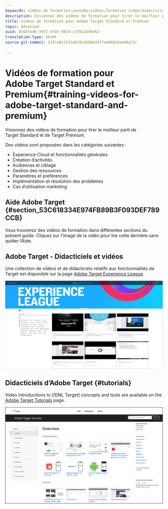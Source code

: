 ```yaml
---
keywords: vidéos de formation;youtube;vidéos;formation vidéo;didacticiel;didacticiels;vidéo
description: Visionnez des vidéos de formation pour tirer le meilleur parti de Target Standard et de Target Premium.
title: Vidéos de formation pour Adobe Target Standard et Premium
topic: Advanced
uuid: 8c6bfedb-3972-4fd3-98c4-c3781a556e62
translation-type: tm+mt
source-git-commit: 217ca811521e67dcd1b063d77a644ba3ae94a72c

---
```



# Vidéos de formation pour Adobe Target Standard et Premium{#training-videos-for-adobe-target-standard-and-premium}

Visionnez des vidéos de formation pour tirer le meilleur parti de Target Standard et de Target Premium.

Des vidéos sont proposées dans les catégories suivantes :

* Experience Cloud et fonctionnalités générales
* Création d’activités
* Audiences et ciblage
* Gestion des ressources
* Paramètres et préférences
* Implémentation et résolution des problèmes
* Cas d’utilisation marketing

## Aide Adobe Target {#section_53C618334E974FB89B3F093DEF789CCB}

Vous trouverez des vidéos de formation dans différentes sections du présent guide. Cliquez sur l’image de la vidéo pour lire cette dernière sans quitter l’Aide.

## Adobe Target - Didacticiels et vidéos

Une collection de vidéos et de didacticiels relatifs aux fonctionnalités de Target est disponible sur la page [Adobe Target Experience League](https://guided.adobe.com/#recommended/solutions/target).

![Vidéos d’Experience League](/help/c-intro/assets/experience-league.png)

## Didacticiels d’Adobe Target {#tutorials}

Video introductions to [!DNL Target] concepts and tools are available on  the [Adobe Target Tutorials](https://docs.adobe.com/content/help/en/target-learn/tutorials/overview.html) page.

![Didacticiels d’Adobe Target](/help/c-intro/assets/adobe-target-tutorials-new.png)